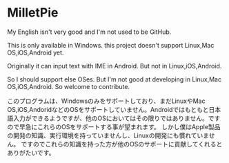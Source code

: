 # MilletPie
My English isn't very good and I'm not used to be GitHub. 

This is only available in Windows.
this project doesn't support Linux,Mac OS,iOS,Android yet.

Originally it can input text with IME in Android. But not in Linux,iOS,Android.

So I should support else OSes. But I'm not good at developing in Linux,Mac OS,iOS,Android.
So  welcome to contribute.


このプログラムは、Windowsのみをサポートしており、まだLinuxやMac OS,iOS,AndoridなどのOSをサポートしていません。Androidではもともと日本語入力ができるようですが、他のOSにおいてはその限りではありません。ですので早急にこれらのOSをサポートする事が望まれます。
しかし僕はApple製品の開発の知識、実行環境を持っていませんし、Linuxの開発にも慣れていません。
ですのでこれらの知識を持った方が他のOSのサポートに貢献してくれるとありがたいです。


